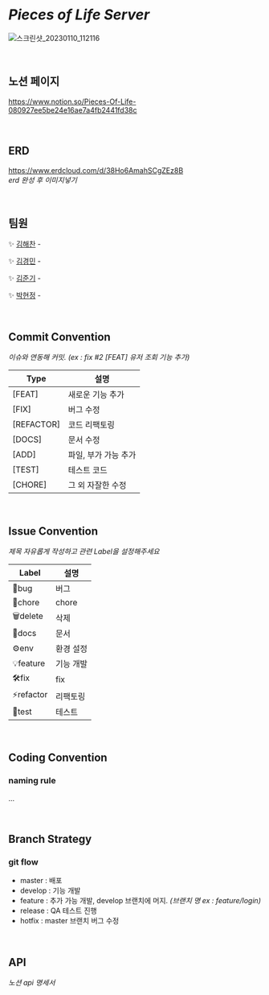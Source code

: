 # _Pieces of Life Server_

![스크린샷_20230110_112116](https://user-images.githubusercontent.com/86697585/212994369-643230b7-149e-4c56-9311-9a620b00aa8b.png)

</br>

## 노션 페이지
https://www.notion.so/Pieces-Of-Life-080927ee5be24e16ae7a4fb2441fd38c

</br>

## ERD
https://www.erdcloud.com/d/38Ho6AmahSCgZEz8B
</br>_erd 완성 후 이미지넣기_

</br>

## 팀원

<aside>
    
✨ [김해찬](https://github.com/bluesun147) - 

✨ [김경민](https://github.com/bluesun147) - 

✨ [김준기](https://github.com/bluesun147) - 
  
✨ [박현정](https://github.com/bluesun147) - 

</aside>

</br>

## Commit Convention
_이슈와 연동해 커밋. (ex : fix #2 [FEAT] 유저 조회 기능 추가)_

| Type       | 설명                                                          |
| ---------- | ------------------------------------------------------------- |
| [FEAT]     | 새로운 기능 추가                                               |
| [FIX]      | 버그 수정                                                     |
| [REFACTOR] | 코드 리팩토링                                                 |
| [DOCS]     | 문서 수정                                                     |
| [ADD]      | 파일, 부가 가능 추가                                          |
| [TEST]     | 테스트 코드                                                   |
| [CHORE]    | 그 외 자잘한 수정                                             |

</br>

## Issue Convention
_제목 자유롭게 작성하고 관련 Label을 설정해주세요_

| Label       | 설명                                                          |
| ---------- | ------------------------------------------------------------- |
| 🐞bug    | 버그                                                          |
| 🧹chore  | chore                                                        |
| 🗑️delete | 삭제                                                         |
| 📄docs   | 문서                                                       |
| ⚙️env    | 환경 설정                                                   |
| 💡feature | 기능 개발                                                |
| 🛠️fix    | fix                                                         |
| ⚡refactor | 리팩토링                                                |
| 👷test    | 테스트                                                      |

</br>

## Coding Convention

### naming rule
...

</br>

## Branch Strategy
### git flow
- master : 배포
- develop : 기능 개발
- feature : 추가 가능 개발, develop 브랜치에 머지. _(브랜치 명 ex : feature/login)_
- release : QA 테스트 진행
- hotfix : master 브랜치 버그 수정

</br>

## API
_노션 api 명세서_

</br>
